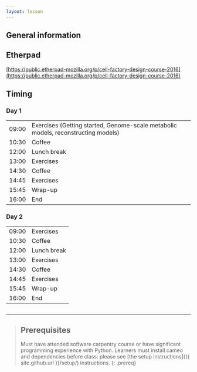 ```yaml
---
layout: lesson
---
```


## General information


## Etherpad

[https://public.etherpad-mozilla.org/p/cell-factory-design-course-2016](https://public.etherpad-mozilla.org/p/cell-factory-design-course-2016)

## Timing

<div class="col-md-6">
    <h3>Day 1</h3>
    <table class="table table-striped">
      <tbody><tr> <td>09:00</td>  <td>Exercises (Getting started, Genome-scale metabolic models, reconstructing models)</td> </tr>
      <tr> <td>10:30</td> <td>Coffee</td> </tr>
      <tr> <td>12:00</td>  <td>Lunch break</td> </tr>
      <tr> <td>13:00</td>  <td>Exercises</td> </tr>
      <tr> <td>14:30</td>  <td>Coffee</td> </tr>
      <tr> <td>14:45</td>  <td>Exercises</td> </tr>
      <tr> <td>15:45</td>  <td>Wrap-up</td> </tr>
      <tr> <td>16:00</td>  <td>End</td> </tr>
    </tbody></table>
  </div>
  <div class="col-md-6">
      <h3>Day 2</h3>
      <table class="table table-striped">
        <tbody><tr> <td>09:00</td>  <td>Exercises</td> </tr>
        <tr> <td>10:30</td> <td>Coffee</td> </tr>
        <tr> <td>12:00</td>  <td>Lunch break</td> </tr>
        <tr> <td>13:00</td>  <td>Exercises</td> </tr>
        <tr> <td>14:30</td>  <td>Coffee</td> </tr>
        <tr> <td>14:45</td>  <td>Exercises</td> </tr>
        <tr> <td>15:45</td>  <td>Wrap-up</td> </tr>
        <tr> <td>16:00</td>  <td>End</td> </tr>
      </tbody></table>
    </div>

##
----

> ## Prerequisites
>
> Must have attended software carpentry course or have significant programming experience with Python.
> Learners must install cameo and dependencies before class: please see [the setup instructions]({{ site.github.url }}/setup/) instructions.
{: .prereq}
